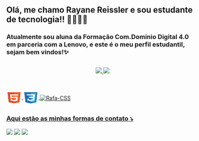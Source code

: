 ## Olá, me chamo Rayane Reissler e sou estudante de tecnologia!! 👩🏻‍🦰👋
### Atualmente sou aluna da Formação Com.Dominio Digital 4.0 em parceria com a Lenovo, e este é o meu perfil estudantil, sejam bem vindos!✨

##
<div align="center">
  <a href="https://github.com/rayanereissler">
  <img height="180em" src="https://github-readme-stats.vercel.app/api?username=rayanereissler&show_icons=true&theme=dracula&include_all_commits=true&count_private=true"/>
  <img height="180em" src="https://github-readme-stats.vercel.app/api/top-langs/?username=rayanereissler&layout=compact&langs_count=7&theme=dracula"/>
</div>

##
  
<div style="display: inline_block"><br>
  <img align="center" alt="Rafa-HTML" height="30" width="40" src="https://raw.githubusercontent.com/devicons/devicon/master/icons/html5/html5-original.svg">
  <img align="center" alt="Rafa-CSS" height="30" width="40" src="https://raw.githubusercontent.com/devicons/devicon/master/icons/css3/css3-original.svg">
  <img align="center" alt="Rafa-CSS" height="30" width="40" src= "https://cdn.jsdelivr.net/gh/devicons/devicon/icons/javascript/javascript-original.svg"     
</div>
  
##

### Aqui estão as minhas formas de contato ⤵
  
<div> 

  <a href="https://www.instagram.com/rayanereissler/" target="_blank"><img src="https://img.shields.io/badge/-Instagram-%23E4405F?style=for-the-badge&logo=instagram&logoColor=white" target="_blank"></a>
  <a href = "mailto:reisslertec@gmail.com"><img src="https://img.shields.io/badge/-Gmail-%23333?style=for-the-badge&logo=gmail&logoColor=white" target="_blank"></a>
  <a href="https://www.linkedin.com/in/rayanereissler/" target="_blank"><img src="https://img.shields.io/badge/-LinkedIn-%230077B5?style=for-the-badge&logo=linkedin&logoColor=white" target="_blank"></a> 
 
</div>
  
  
  


